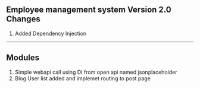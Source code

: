 Employee management system
Version 2.0
Changes
--------
1. Added Dependency Injection
-----------------------------
Modules
----------
1. Simple webapi call using DI from open api named jsonplaceholder
2. Blog User list added and implemet routing to post page
